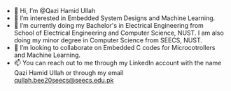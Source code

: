 - 👋 Hi, I’m @Qazi Hamid Ullah
- 👀 I’m interested in Embedded System Designs and Machine Learning.
- 🌱 I’m currently doing my Bachelor's in Electrical Engineering from School of Electrical Engineering and Computer Science, NUST. I am also doing my minor degree in Computer Science from SEECS, NUST.
- 💞️ I’m looking to collaborate on Embedded C codes for Microcotrollers and Machine Learning.
- 📫 You can reach out to me through my LinkedIn account with the name Qazi Hamid Ullah or through my email qullah.bee20seecs@seecs.edu.pk

<!---
qazihamidullah/qazihamidullah is a ✨ special ✨ repository because its `README.md` (this file) appears on your GitHub profile.
You can click the Preview link to take a look at your changes.
--->
